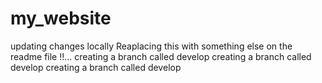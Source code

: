 # my_website

updating changes locally
Reaplacing this with something else on the readme file !!...
creating a branch called develop
creating a branch called develop
creating a branch called develop

